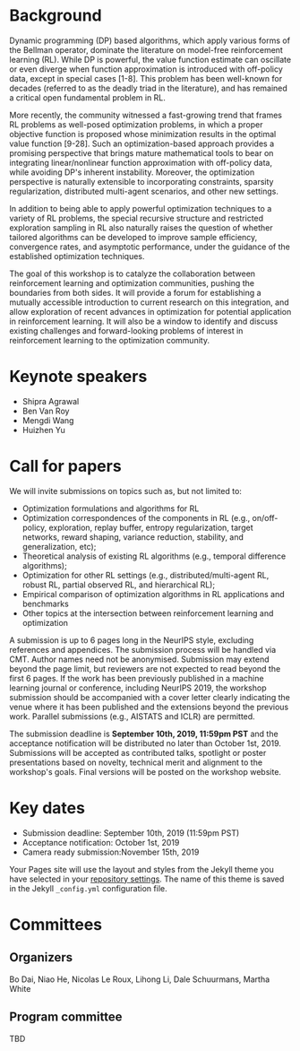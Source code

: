 # Background

Dynamic programming (DP) based algorithms, which apply various forms of the Bellman operator, dominate the literature on model-free reinforcement learning (RL). While DP is powerful, the value function estimate can oscillate or even diverge when function approximation is introduced with off-policy data, except in special cases [1-8]. This problem has been well-known for decades (referred to as the deadly triad in the literature), and has remained a critical open fundamental problem in RL.

More recently, the community witnessed a fast-growing trend that frames RL problems as well-posed optimization problems, in which a proper objective function is proposed whose minimization results in the optimal value function [9-28]. Such an optimization-based approach provides a promising perspective that brings mature mathematical tools to bear on integrating linear/nonlinear function approximation with off-policy data, while avoiding DP's inherent instability. Moreover, the optimization perspective is naturally extensible to incorporating constraints, sparsity regularization, distributed multi-agent scenarios, and other new settings.

In addition to being able to apply powerful optimization techniques to a variety of RL problems, the special recursive structure and restricted exploration sampling in RL also naturally raises the question of whether tailored algorithms can be developed to improve sample efficiency, convergence rates, and asymptotic performance, under the guidance of the established optimization techniques.

The goal of this workshop is to catalyze the collaboration between reinforcement learning and optimization communities, pushing the boundaries from both sides. It will provide a forum for establishing a mutually accessible introduction to current research on this integration, and allow exploration of recent advances in optimization for potential application in reinforcement learning. It will also be a window to identify and discuss existing challenges and forward-looking problems of interest in reinforcement learning to the optimization community. 

# Keynote speakers

- Shipra Agrawal
- Ben Van Roy
- Mengdi Wang
- Huizhen Yu

# Call for papers

We will invite submissions on topics such as, but not limited to:
- Optimization formulations and algorithms for RL
- Optimization correspondences of the components in RL (e.g., on/off-policy, exploration, replay buffer, entropy regularization, target networks, reward shaping, variance reduction, stability, and generalization, etc);
- Theoretical analysis of existing RL algorithms (e.g., temporal difference algorithms);
- Optimization for other RL settings (e.g., distributed/multi-agent RL, robust RL, partial observed RL, and hierarchical RL);
- Empirical comparison of optimization algorithms in RL applications and benchmarks
- Other topics at the intersection between reinforcement learning and optimization

A submission is up to 6 pages long in the NeurIPS style, excluding references and appendices. The submission process will be handled via CMT. Author names need not be anonymised. Submission may extend beyond the page limit, but reviewers are not expected to read beyond the first 6 pages. If the work has been previously published in a machine learning journal or conference, including NeurIPS 2019, the workshop submission should be accompanied with a cover letter clearly indicating the venue where it has been published and the extensions beyond the previous work. Parallel submissions (e.g., AISTATS and ICLR) are permitted.

The submission deadline is **September 10th, 2019, 11:59pm PST** and the acceptance notification will be distributed no later than October 1st, 2019. Submissions will be accepted as contributed talks, spotlight or poster presentations based on novelty, technical merit and alignment to the workshop's goals. Final versions will be posted on the workshop website. 


# Key dates

- Submission deadline: September 10th, 2019 (11:59pm PST)
- Acceptance notification: October 1st, 2019
- Camera ready submission:November 15th, 2019

Your Pages site will use the layout and styles from the Jekyll theme you have selected in your [repository settings](https://github.com/genji/NeurIPS2019-OptimForML/settings). The name of this theme is saved in the Jekyll `_config.yml` configuration file.

# Committees

## Organizers

Bo Dai, Niao He, Nicolas Le Roux, Lihong Li, Dale Schuurmans, Martha White

## Program committee

TBD
